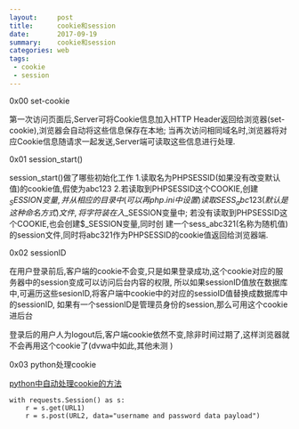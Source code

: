 ```yaml
---
layout:     post
title:      cookie和session
date:       2017-09-19
summary:    cookie和session
categories: web
tags:
 - cookie
 - session
---
```


0x00 set-cookie

第一次访问页面后,Server可将Cookie信息加入HTTP Header返回给浏览器(set-cookie),浏览器会自动将这些信息保存在本地;
当再次访问相同域名时,浏览器将对应Cookie信息随请求一起发送,Server端可读取这些信息进行处理.

0x01 session_start()

session_start()做了哪些初始化工作
1.读取名为PHPSESSID(如果没有改变默认值)的cookie值,假使为abc123
2.若读取到PHPSESSID这个COOKIE,创建$_SESSION变量,并从相应的目录中(可以再php.ini中设置)读取SESS_abc123(默认
是这种命名方式)文件,将字符装在入$_SESSION变量中; 若没有读取到PHPSESSID这个COOKIE,也会创建$_SESSION变量,同时创
建一个sess_abc321(名称为随机值)的session文件,同时将abc321作为PHPSESSID的cookie值返回给浏览器端.

0x02 sessionID

在用户登录前后,客户端的cookie不会变,只是如果登录成功,这个cookie对应的服务器中的session变成可以访问后台内容的权限,
所以如果sessionID值放在数据库中,可遍历这些sesionID,将客户端中cookie中的对应的sessioID值替换成数据库中的sessionID,
如果有一个sessionID是管理员身份的session,那么可用这个cookie进后台

登录后的用户人为logout后,客户端cookie依然不变,除非时间过期了,这样浏览器就不会再用这个cookie了(dvwa中如此,其他未测
)

0x03 python处理cookie

[python中自动处理cookie的方法][1]

```
with requests.Session() as s:
    r = s.get(URL1)
    r = s.post(URL2, data="username and password data payload")
```

[1]: https://stackoverflow.com/questions/21736970/using-requests-module-how-to-handle-set-cookie-in-request-response

